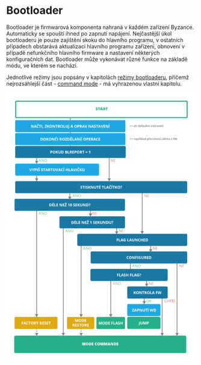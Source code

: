 # Bootloader

Bootloader je firmwarová komponenta nahraná v každém zařízení Byzance. Automaticky se spouští ihned po zapnutí napájení. Nejčastější úkol bootloaderu je pouze zajištění skoku do hlavního programu, v ostatních případech obstarává aktualizaci hlavního programu zařízení, obnovení v případě nefunkčního hlavního firmware a nastavení některých konfiguračních dat. Bootloader může vykonávat různé funkce na základě módu, ve kterém se nachází.

Jednotlivé režimy jsou popsány v kapitolách [režimy bootloaderu](rezimy-bootloaderu.md), přičemž nejrozsáhlejší část - [command mode](command-mod.md) - má vyhrazenou vlastní kapitolu.

![bootloader\_schema](../../../.gitbook/assets/bootloader_schema.png)

